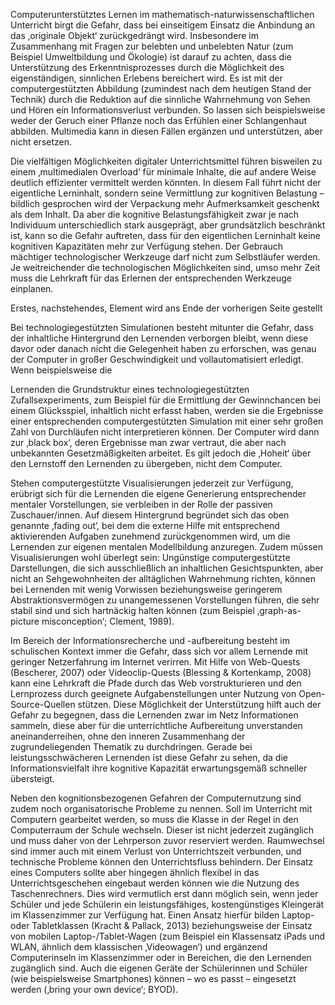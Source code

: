 <!-- filename: 03_Gefahren_und_Probleme.md -->
<!-- title: Gefahren und Probleme -->

Computerunterstütztes Lernen im mathematisch-naturwissenschaftlichen Unterricht birgt die Gefahr, dass bei einseitigem Einsatz die Anbindung an das ‚originale Objekt‘ zurückgedrängt wird. Insbesondere im Zusammenhang mit Fragen zur belebten und unbelebten Natur (zum Beispiel Umweltbildung und Ökologie) ist darauf zu achten, dass die Unterstützung des Erkenntnisprozesses durch die Möglichkeit des eigenständigen, sinnlichen Erlebens bereichert wird. Es ist mit der computergestützten Abbildung (zumindest nach dem heutigen Stand der Technik) durch die Reduktion auf die sinnliche Wahrnehmung von Sehen und Hören ein Informationsverlust verbunden. So lassen sich beispielsweise weder der Geruch einer Pflanze noch das Erfühlen einer Schlangenhaut abbilden. Multimedia kann in diesen Fällen ergänzen und unterstützen, aber nicht ersetzen.

Die vielfältigen Möglichkeiten digitaler Unterrichtsmittel führen bisweilen zu einem ‚multimedialen Overload‘ für minimale Inhalte, die auf andere Weise deutlich effizienter vermittelt werden könnten. In diesem Fall führt nicht der eigentliche Lerninhalt, sondern seine Vermittlung zur kognitiven Belastung – bildlich gesprochen wird der Verpackung mehr Aufmerksamkeit geschenkt als dem Inhalt. Da aber die kognitive Belastungsfähigkeit zwar je nach Individuum unterschiedlich stark ausgeprägt, aber grundsätzlich beschränkt ist, kann so die Gefahr auftreten, dass für den eigentlichen Lerninhalt keine kognitiven Kapazitäten mehr zur Verfügung stehen. Der Gebrauch mächtiger technologischer Werkzeuge darf nicht zum Selbstläufer werden. Je weitreichender die technologischen Möglichkeiten sind, umso mehr Zeit muss die Lehrkraft für das Erlernen der entsprechenden Werkzeuge einplanen.

Erstes, nachstehendes, Element wird ans Ende der vorherigen Seite gestellt

Bei technologiegestützten Simulationen besteht mitunter die Gefahr, dass der inhaltliche Hintergrund den Lernenden verborgen bleibt, wenn diese davor oder danach nicht die Gelegenheit haben zu erforschen, was genau der Computer in großer Geschwindigkeit und vollautomatisiert erledigt. Wenn beispielsweise die

Lernenden die Grundstruktur eines technologiegestützten Zufallsexperiments, zum Beispiel für die Ermittlung der Gewinnchancen bei einem Glücksspiel, inhaltlich nicht erfasst haben, werden sie die Ergebnisse einer entsprechenden computergestützten Simulation mit einer sehr großen Zahl von Durchläufen nicht interpretieren können. Der Computer wird dann zur ‚black box‘, deren Ergebnisse man zwar vertraut, die aber nach unbekannten Gesetzmäßigkeiten arbeitet. Es gilt jedoch die ‚Hoheit‘ über den Lernstoff den Lernenden zu übergeben, nicht dem Computer.

Stehen computergestützte Visualisierungen jederzeit zur Verfügung, erübrigt sich für die Lernenden die eigene Generierung entsprechender mentaler Vorstellungen, sie verbleiben in der Rolle der passiven Zuschauer/innen. Auf diesem Hintergrund begründet sich das oben genannte ‚fading out‘, bei dem die externe Hilfe mit entsprechend aktivierenden Aufgaben zunehmend zurückgenommen wird, um die Lernenden zur eigenen mentalen Modellbildung anzuregen. Zudem müssen Visualisierungen wohl überlegt sein: Ungünstige computergestützte Darstellungen, die sich ausschließlich an inhaltlichen Gesichtspunkten, aber nicht an Sehgewohnheiten der alltäglichen Wahrnehmung richten, können bei Lernenden mit wenig Vorwissen beziehungsweise geringerem Abstraktionsvermögen zu unangemessenen Vorstellungen führen, die sehr stabil sind und sich hartnäckig halten können (zum Beispiel ‚graph-as-picture misconception‘; Clement, 1989).

Im Bereich der Informationsrecherche und -aufbereitung besteht im schulischen Kontext immer die Gefahr, dass sich vor allem Lernende mit geringer Netzerfahrung im Internet verirren. Mit Hilfe von Web-Quests (Bescherer, 2007) oder Videoclip-Quests (Blessing &amp; Kortenkamp, 2008) kann eine Lehrkraft die Pfade durch das Web vorstrukturieren und den Lernprozess durch geeignete Aufgabenstellungen unter Nutzung von Open-Source-Quellen stützen. Diese Möglichkeit der Unterstützung hilft auch der Gefahr zu begegnen, dass die Lernenden zwar im Netz Informationen sammeln, diese aber für die unterrichtliche Aufbereitung unverstanden aneinanderreihen, ohne den inneren Zusammenhang der zugrundeliegenden Thematik zu durchdringen. Gerade bei leistungsschwächeren Lernenden ist diese Gefahr zu sehen, da die Informationsvielfalt ihre kognitive Kapazität erwartungsgemäß schneller übersteigt.

Neben den kognitionsbezogenen Gefahren der Computernutzung sind zudem noch organisatorische Probleme zu nennen. Soll im Unterricht mit Computern gearbeitet werden, so muss die Klasse in der Regel in den Computerraum der Schule wechseln. Dieser ist nicht jederzeit zugänglich und muss daher von der Lehrperson zuvor reserviert werden. Raumwechsel sind immer auch mit einem Verlust von Unterrichtszeit verbunden, und technische Probleme können den Unterrichtsfluss behindern. Der Einsatz eines Computers sollte aber hingegen ähnlich flexibel in das Unterrichtsgeschehen eingebaut werden können wie die Nutzung des Taschenrechners. Dies wird vermutlich erst dann möglich sein, wenn jeder Schüler und jede Schülerin ein leistungsfähiges, kostengünstiges Kleingerät im Klassenzimmer zur Verfügung hat. Einen Ansatz hierfür bilden Laptop- oder Tabletklassen (Kracht &amp; Pallack, 2013) beziehungsweise der Einsatz von mobilen Laptop-/Tablet-Wagen (zum Beispiel ein Klassensatz iPads und WLAN, ähnlich dem klassischen ‚Videowagen‘) und ergänzend Computerinseln im Klassenzimmer oder in Bereichen, die den Lernenden zugänglich sind. Auch die eigenen Geräte der Schülerinnen und Schüler (wie beispielsweise Smartphones) können – wo es passt – eingesetzt werden (‚bring your own device‘; BYOD).
